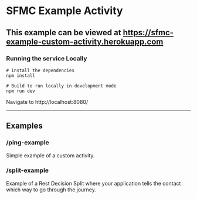 # SFMC Example Activity
This example can be viewed at https://sfmc-example-custom-activity.herokuapp.com
----

### Running the service Locally
```
# Install the dependencies
npm install

# Build to run locally in development mode
npm run dev
```

Navigate to http://localhost:8080/

----
## Examples


### /ping-example
Simple example of a custom activity.


### /split-example
Example of a Rest Decision Split where your application tells the contact which way to go through the journey.
